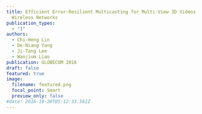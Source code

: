 ```yaml
---
title: Efficient Error-Resilient Multicasting for Multi-View 3D Videos in
  Wireless Networks
publication_types:
  - "1"
authors:
  - Chi-Heng Lin
  - De-Niang Yang
  - Ji-Tang Lee
  - Wanjium Liao
publication: GLOBECOM 2016
draft: false
featured: true
image:
  filename: featured.png
  focal_point: Smart
  preview_only: false
#date: 2016-10-20T05:12:33.562Z
---
```

